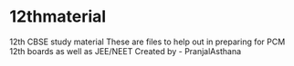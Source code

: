 # 12thmaterial
12th CBSE study material
These are files to help out in preparing for PCM 12th boards as well as JEE/NEET
Created by - PranjalAsthana
